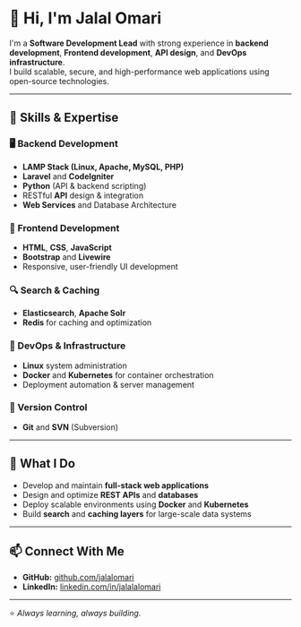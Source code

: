 # 👋 Hi, I'm Jalal Omari

I'm a **Software Development Lead** with strong experience in **backend development**, **Frontend development**, **API design**, and **DevOps infrastructure**.  
I build scalable, secure, and high-performance web applications using open-source technologies.

---

## 🧠 Skills & Expertise

### 🖥️ Backend Development
- **LAMP Stack (Linux, Apache, MySQL, PHP)**
- **Laravel** and **CodeIgniter**
- **Python** (API & backend scripting)
- RESTful **API** design & integration
- **Web Services** and Database Architecture

### 🎨 Frontend Development
- **HTML**, **CSS**, **JavaScript**
- **Bootstrap** and **Livewire**
- Responsive, user-friendly UI development

### 🔍 Search & Caching
- **Elasticsearch**, **Apache Solr**
- **Redis** for caching and optimization

### 🐧 DevOps & Infrastructure
- **Linux** system administration
- **Docker** and **Kubernetes** for container orchestration
- Deployment automation & server management

### 🧩 Version Control
- **Git** and **SVN** (Subversion)

---

## 🚀 What I Do
- Develop and maintain **full-stack web applications**  
- Design and optimize **REST APIs** and **databases**  
- Deploy scalable environments using **Docker** and **Kubernetes**  
- Build **search** and **caching layers** for large-scale data systems  

---

## 📫 Connect With Me
- **GitHub:** [github.com/jalalomari](https://github.com/jalalomari)  
- **LinkedIn:** [linkedin.com/in/jalalalomari](https://www.linkedin.com/in/jalalalomari/)

---

⭐️ *Always learning, always building.*
